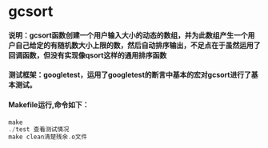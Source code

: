 gcsort
==================
#### 说明：gcsort函数创建一个用户输入大小的动态的数组，并为此数组产生一个用户自己给定的有随机数大小上限的数，然后自动排序输出，不足点在于虽然运用了回调函数，但没有实现像qsort这样的通用排序函数
#### 测试框架：googletest，运用了googletest的断言中基本的宏对gcsort进行了基本测试。
#### Makefile运行,命令如下：
```c
make 
./test 查看测试情况
make clean清楚残余.o文件
```
